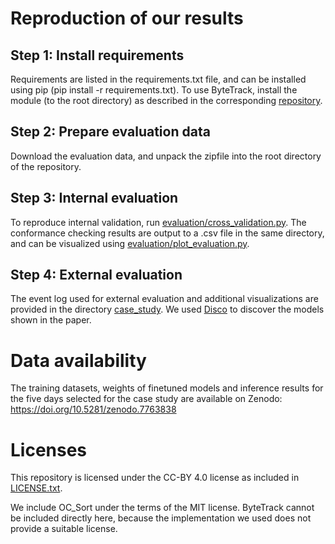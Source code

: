 # Reproduction of our results

## Step 1: Install requirements

Requirements are listed in the requirements.txt file, and can be installed using pip (pip install -r requirements.txt).
To use ByteTrack, install the module (to the root directory) as described in the corresponding [repository](https://github.com/yhsmiley/bytetrack_realtime).

## Step 2: Prepare evaluation data

Download the evaluation data, and unpack the zipfile into the root directory of the repository.

## Step 3: Internal evaluation

To reproduce internal validation, run [evaluation/cross_validation.py](evaluation/cross_validation.py).
The conformance checking results are output to a .csv file in the same directory, and can be visualized using [evaluation/plot_evaluation.py](evaluation/plot_evaluation.py).

## Step 4: External evaluation

The event log used for external evaluation and additional visualizations are provided in the directory [case_study](case_study).
We used [Disco](https://fluxicon.com/disco/) to discover the models shown in the paper.

# Data availability

The training datasets, weights of finetuned models and inference results for the five days selected for the case study are available on Zenodo: https://doi.org/10.5281/zenodo.7763838  

# Licenses

This repository is licensed under the CC-BY 4.0 license as included in [LICENSE.txt](LICENSE.txt).

We include OC_Sort under the terms of the MIT license.
ByteTrack cannot be included directly here, because the implementation we used does not provide a suitable license.
